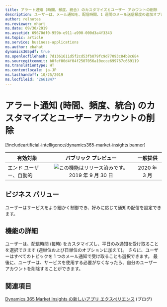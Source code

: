 ```yaml
---
title: アラート通知 (時間、頻度、統合) のカスタマイズとユーザー アカウントの削除
description: ユーザーは、メール通知を、配信時間、1 週間のメール送信頻度の追加オプション (平日のみ)、およびすべてのトピック アラートを 1 つのメール通知にまとめる機能を使用して、カスタマイズできるようになります。 また、ユーザーはユーザー アカウントを削除することもできます。
author: relnotes
ms.reviewer: mhart
ms.date: 09/30/2019
ms.assetid: 69670df0-959b-e911-a990-000d3a4f3343
ms.topic: article
ms.service: business-applications
ms.author: ebahat
dynamics365pdf: true
ms.openlocfilehash: 7d1361611d5f2cd53fb079fc9d77093c84b8c684
ms.sourcegitcommit: b0fef00d4f04f2507056a10ecce699767c669119
ms.translationtype: HT
ms.contentlocale: ja-JP
ms.lasthandoff: 10/25/2019
ms.locfileid: "2661847"
---
```

# <a name="customize-alert-notifications-time-frequency-and-consolidation-and-delete-user-accounts"></a>アラート通知 (時間、頻度、統合) のカスタマイズとユーザー アカウントの削除
[!include[artificial-intelligence/dynamics365-market-insights banner](../includes/artificial-intelligence/dynamics365-market-insights.md)]

| 有効対象    |  パブリック プレビュー | 一般提供 | 
| ---------- | :----------: |:----------: |
|エンド ユーザー、自動的|![この機能はリリース済みです。](/dynamics365-release-plan/media/green-checkmark.png "この機能はリリース済みです。") 2019 年 9 月 30 日| 2020 年 3 月|


## <a name="business-value"></a>ビジネス バリュー
<!-- bv start -->
ユーザーはサービスをより細かく制御でき、好みに応じて通知の配信を設定できます。
<!-- bv end -->



## <a name="feature-details"></a>機能の詳細
<!--feature detail start -->
ユーザーは、配信時間 (毎時) をカスタマイズし、平日のみ通知を受け取ることを選択できます (週単位および日単位のオプションに加えて)。 さらに、ユーザーはすべてのトピックを 1 つのメール通知で受け取ることも選択できます。 最後に、ユーザーは、サービスを使用する必要がなくなったら、自分のユーザー アカウントを削除することができます。
<!--feature detail end -->










## <a name="see-also"></a>関連項目

[Dynamics 365 Market Insights の新しいアプリ エクスペリエンス](https://community.dynamics.com/365/aimarketinsights/b/marketinsightsteamblog/posts/introducing-a-new-app-experience-for-dynamics-365-market-insights) (ブログ)
